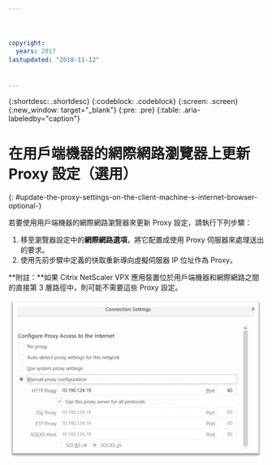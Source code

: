 ```yaml
---



copyright:
  years: 2017
lastupdated: "2018-11-12"


---
```


{:shortdesc: .shortdesc}
{:codeblock: .codeblock}
{:screen: .screen}
{:new_window: target="_blank"}
{:pre: .pre}
{:table: .aria-labeledby="caption"}

# 在用戶端機器的網際網路瀏覽器上更新 Proxy 設定（選用）
{: #update-the-proxy-settings-on-the-client-machine-s-internet-browser-optional-}

若要使用用戶端機器的網際網路瀏覽器來更新 Proxy 設定，請執行下列步驟：

1. 移至瀏覽器設定中的**網際網路選項**，將它配置成使用 Proxy 伺服器來處理送出的要求。 
2. 使用先前步驟中定義的快取重新導向虛擬伺服器 IP 位址作為 Proxy。 

**附註：**如果 Citrix NetScaler VPX 應用裝置位於用戶端機器和網際網路之間的直接第 3 層路徑中，則可能不需要這些 Proxy 設定。

<img src="images/fp17.png" alt="圖片" style="width: 500px;"/>
